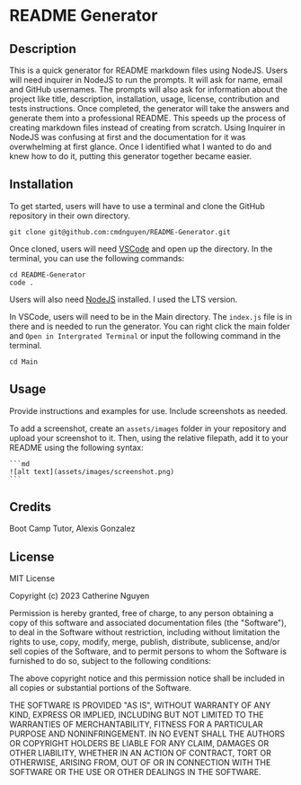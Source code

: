 # README Generator

## Description

This is a quick generator for README markdown files using NodeJS. Users will need inquirer in NodeJS to run the prompts. 
It will ask for name, email and GitHub usernames. The prompts will also ask for information about the project like title, description, installation, usage, license, contribution and tests instructions. 
Once completed, the generator will take the answers and generate them into a professional README. This speeds up the process of creating markdown files instead of creating from scratch.
Using Inquirer in NodeJS was confusing at first and the documentation for it was overwhelming at first glance. Once I identified what I wanted to do and knew how to do it, putting this generator together became easier.

## Installation

To get started, users will have to use a terminal and clone the GitHub repository in their own directory.

	git clone git@github.com:cmdnguyen/README-Generator.git

Once cloned, users will need [VSCode](https://code.visualstudio.com/download) and open up the directory. In the terminal, you can use the following commands:

	cd README-Generator
	code .

Users will also need [NodeJS](https://nodejs.org/en) installed. I used the LTS version.

In VSCode, users will need to be in the Main directory. The `index.js` file is in there and is needed to run the generator. You can right click the main folder and `Open in Intergrated Terminal` or input the following command in the terminal.

	cd Main


## Usage

Provide instructions and examples for use. Include screenshots as needed.

To add a screenshot, create an `assets/images` folder in your repository and upload your screenshot to it. Then, using the relative filepath, add it to your README using the following syntax:

    ```md
    ![alt text](assets/images/screenshot.png)
    ```

## Credits

Boot Camp Tutor, Alexis Gonzalez

## License

MIT License

Copyright (c) 2023 Catherine Nguyen

Permission is hereby granted, free of charge, to any person obtaining a copy
of this software and associated documentation files (the "Software"), to deal
in the Software without restriction, including without limitation the rights
to use, copy, modify, merge, publish, distribute, sublicense, and/or sell
copies of the Software, and to permit persons to whom the Software is
furnished to do so, subject to the following conditions:

The above copyright notice and this permission notice shall be included in all
copies or substantial portions of the Software.

THE SOFTWARE IS PROVIDED "AS IS", WITHOUT WARRANTY OF ANY KIND, EXPRESS OR
IMPLIED, INCLUDING BUT NOT LIMITED TO THE WARRANTIES OF MERCHANTABILITY,
FITNESS FOR A PARTICULAR PURPOSE AND NONINFRINGEMENT. IN NO EVENT SHALL THE
AUTHORS OR COPYRIGHT HOLDERS BE LIABLE FOR ANY CLAIM, DAMAGES OR OTHER
LIABILITY, WHETHER IN AN ACTION OF CONTRACT, TORT OR OTHERWISE, ARISING FROM,
OUT OF OR IN CONNECTION WITH THE SOFTWARE OR THE USE OR OTHER DEALINGS IN THE
SOFTWARE.
